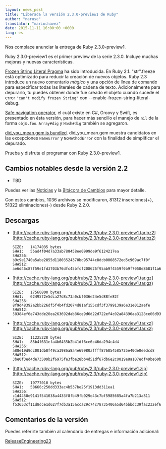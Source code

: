```yaml
---
layout: news_post
title: "Liberada la versión 2.3.0-preview1 de Ruby"
author: "naruse"
translator: "mariochavez"
date: 2015-11-11 16:00:00 +0000
lang: es
---
```


Nos complace anunciar la entrega de Ruby 2.3.0-preview1.

Ruby 2.3.0-preview1 es el primer preview de la serie 2.3.0.
Incluye muchas mejoras y nuevas características.

[Frozen String Literal Pragma](https://bugs.ruby-lang.org/issues/11473) 
ha sido introducida. En Ruby 2.1. "str".freeze está optimizado para reducir la
creación de nuevos objetos. Ruby 2.3 introduce un nuevo comentario _mágico_ y
una opción de línea de comando para especificar todas las literales de
cadena 
de texto.
Adicionalmente para depurarlo, tu puedes obtener donde fue creado el objeto
cuando sucede el error `"can't modify frozen String"` con
--enable-frozen-string-literal-debug.

[Safe navigation operator](https://bugs.ruby-lang.org/issues/11537), el cuál
existe en C#, Groovy y Swift, es presentado en ésta versión, para hacer más
sencillo el manejo de `nil` de la forma `obj&.foo`. `Array#dig` y `Hash#dig`
también se agregaron.

[did_you_mean.gem is
bundled](https://bugs.ruby-lang.org/issues/11252). did_you_mean.gem muestra
candidatos en las excepciones `NameError` y `NoMethodError` con la finalidad
de simplificar el depurado.

Prueba y disfruta el programar con Ruby 2.3.0-preview1.

## Cambios notables desde la versión 2.2
* TBD

Puedes ver las [Noticias](https://github.com/ruby/ruby/blob/v2_3_0_preview1/NEWS) y la [Bitácora de Cambios](https://github.com/ruby/ruby/blob/v2_3_0_preview1/ChangeLog) para mayor detalle.

Con estos cambios, 1036 archivos se modificaron, 81312 inserciones(+), 51322
eliminaciones(-) desde Ruby 2.2.0.

## Descargas

* [http://cache.ruby-lang.org/pub/ruby/2.3/ruby-2.3.0-preview1.tar.bz2](http://cache.ruby-lang.org/pub/ruby/2.3/ruby-2.3.0-preview1.tar.bz2)

      SIZE:   14174035 bytes
      SHA1:   55ad4f04d7a33ab780458ee0999de9f6124217ea
      SHA256: b9c9e1740a5abe2855d11803524370bd95744c8dcb0068572ed5c969ac7f0f
      SHA512: ae6d46c87f59e1fd3703b76dfc45bfcf208625f95ab9f4559f0b9f7050e8681f1a6e419f5fa06b704c83e56879c3a9ff1337dba443bcfca76fadb49c97d97a93

* [http://cache.ruby-lang.org/pub/ruby/2.3/ruby-2.3.0-preview1.tar.gz](http://cache.ruby-lang.org/pub/ruby/2.3/ruby-2.3.0-preview1.tar.gz)

      SIZE:   17560800 bytes
      SHA1:   6249572e5dca27d8c73a0cbf036e24e5d88fe82f
      SHA256: 8f9d48392a2bb226df5f4b4fd2074d81af155cdf3f3799139a6e31e012aefe
      SHA512: 58384ef6e743dde20ea263692dab86ce9d6d22d722ef4c02a84396aa3128ce06d933d9b69078a3cd666d72320a8a6ffdc93296bc0d5338595b2a44c29d4db383

* [http://cache.ruby-lang.org/pub/ruby/2.3/ruby-2.3.0-preview1.tar.xz](http://cache.ruby-lang.org/pub/ruby/2.3/ruby-2.3.0-preview1.tar.xz)

      SIZE:   11225228 bytes
      SHA1:   85b4f631efa4b6435b2b41df6ce6c46da294c4d4
      SHA256: a88e19d9dc001db8f49ca3986a8a4e69980affff876854585725e40de0eedcd8
      SHA512: 3be0f3ed4de73509b2f6975fe3fbe28bb4d51df87db6e2c0019e8a107edf49be60b2127ba5b18bca91f9f5964b07f1adde3042dac6327017359eeb130760672b

* [http://cache.ruby-lang.org/pub/ruby/2.3/ruby-2.3.0-preview1.zip](http://cache.ruby-lang.org/pub/ruby/2.3/ruby-2.3.0-preview1.zip)

      SIZE:   19777010 bytes
      SHA1:   58666c250dd333ac4b537be25f1913dd311ea1
      SHA256: c1d4450e9141f541038a4433f8fb49fb929e43c7bf5985685a4fa7b213a811
      SHA512: f53653cf11d8dce1d627f7db3a15acca29c74c78735406a5d64bbbdc39fac232ef63110eb4d83521bef40c6f3006d55bbeaf54d1ddab1d4b6e5a13cee9247e85

## Comentarios de la versión

Puedes referirte también al calendario de entregas e información adicional:

[ReleaseEngineering23](http://bugs.ruby-lang.org/projects/ruby-trunk/wiki/ReleaseEngineering23)


